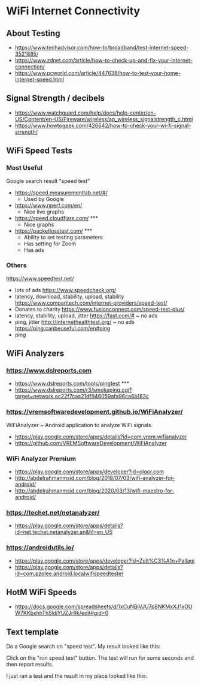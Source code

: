 # WiFi Internet Connectivity

## About Testing

* https://www.techadvisor.com/how-to/broadband/test-internet-speed-3521885/
* https://www.zdnet.com/article/how-to-check-up-and-fix-your-internet-connection/
* https://www.pcworld.com/article/447638/how-to-test-your-home-internet-speed.html

## Signal Strength / decibels

* https://www.watchguard.com/help/docs/help-center/en-US/Content/en-US/Fireware/wireless/ap_wireless_signalstrength_c.html
* https://www.howtogeek.com/426642/how-to-check-your-wi-fi-signal-strength/


## WiFi Speed Tests

### Most Useful

Google search result "speed test"
* https://speed.measurementlab.net/#/
  * Used by Google
* https://www.nperf.com/en/
  * Nice live graphs
* https://speed.cloudflare.com/ ***
  * Nice graphs
* https://packetlosstest.com/ ***
  * Ability to set testing parameters
  * Has setting for Zoom
  * Has ads

### Others

https://www.speedtest.net/
  * lots of ads
https://www.speedcheck.org/
  * latency, download, stability, upload, stability
https://www.comparitech.com/internet-providers/speed-test/
  * Donates to charity
https://www.fusionconnect.com/speed-test-plus/
  * latency, stability, upload, jitter
https://fast.com/# ~ no ads
  * ping, jitter
http://internethealthtest.org/ ~ no ads
https://ping.canbeuseful.com/en#ping
  * ping


## WiFi Analyzers

### https://www.dslreports.com
* https://www.dslreports.com/tools/pingtest ***
* https://www.dslreports.com/r3/smokeping.cgi?target=network.ec22f7caa21df946059afa96ca6b183c


### https://vremsoftwaredevelopment.github.io/WiFiAnalyzer/

WiFiAnalyzer ~ Android application to analyze WiFi signals.
* https://play.google.com/store/apps/details?id=com.vrem.wifianalyzer
* https://github.com/VREMSoftwareDevelopment/WiFiAnalyzer


### WiFi Analyzer Premium

* https://play.google.com/store/apps/developer?id=olgor.com
* http://abdelrahmanmsid.com/blog/2018/07/03/wifi-analyzer-for-android/
* http://abdelrahmanmsid.com/blog/2020/03/13/wifi-maestro-for-android/


### https://techet.net/netanalyzer/
* https://play.google.com/store/apps/details?id=net.techet.netanalyzer.an&hl=en_US

### https://androidutils.io/
* https://play.google.com/store/apps/developer?id=Zolt%C3%A1n+Pallagi
* https://play.google.com/store/apps/details?id=com.pzolee.android.localwifispeedtester



## HotM WiFi Speeds

* https://docs.google.com/spreadsheets/d/1xCuNBiVJU7p8NKMxXJ1xOUW7KKbxhhTh5ldjYUZJrRk/edit#gid=0


## Text template

Do a Google search on "speed test". My result looked like this:

Click on the "run speed test" button. The test will run for some seconds and then report results.

I just ran a test and the result in my place looked like this:


